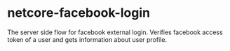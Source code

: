# netcore-facebook-login
The server side flow for facebook external login.  Verifies facebook access token of a user and gets information about user profile.
